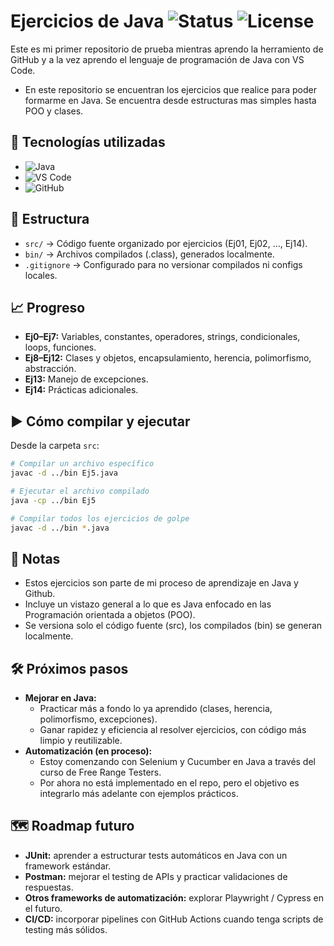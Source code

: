 # Ejercicios de Java ![Status](https://img.shields.io/badge/Estado-En%20progreso-yellow) ![License](https://img.shields.io/badge/License-MIT-green)

Este es mi primer repositorio de prueba mientras aprendo la herramiento de GitHub y a la vez aprendo el lenguaje de programación de Java con VS Code.
- En este repositorio se encuentran los ejercicios que realice para poder formarme en Java. Se encuentra desde estructuras mas simples hasta POO y clases.

## 🚀 Tecnologías utilizadas

- ![Java](https://img.shields.io/badge/Java-21-red)
- ![VS Code](https://img.shields.io/badge/Editor-VS%20Code-blue)
- ![GitHub](https://img.shields.io/badge/GitHub-Repo-black)

## 📂 Estructura

- `src/` → Código fuente organizado por ejercicios (Ej01, Ej02, …, Ej14).
- `bin/` → Archivos compilados (.class), generados localmente.
- `.gitignore` → Configurado para no versionar compilados ni configs locales.

## 📈 Progreso

- **Ej0–Ej7:** Variables, constantes, operadores, strings, condicionales, loops, funciones.
- **Ej8–Ej12:** Clases y objetos, encapsulamiento, herencia, polimorfismo, abstracción.
- **Ej13:** Manejo de excepciones.
- **Ej14:** Prácticas adicionales.

## ▶️ Cómo compilar y ejecutar

Desde la carpeta `src`:

```bash
# Compilar un archivo específico
javac -d ../bin Ej5.java

# Ejecutar el archivo compilado
java -cp ../bin Ej5

# Compilar todos los ejercicios de golpe
javac -d ../bin *.java

```

## 📝 Notas

- Estos ejercicios son parte de mi proceso de aprendizaje en Java y Github.
- Incluye un vistazo general a lo que es Java enfocado en las Programación orientada a objetos (POO).
- Se versiona solo el código fuente (src), los compilados (bin) se generan localmente.

## 🛠️ Próximos pasos

- **Mejorar en Java:**  
  - Practicar más a fondo lo ya aprendido (clases, herencia, polimorfismo, excepciones).  
  - Ganar rapidez y eficiencia al resolver ejercicios, con código más limpio y reutilizable.  
- **Automatización (en proceso):**  
  - Estoy comenzando con Selenium y Cucumber en Java a través del curso de Free Range Testers.  
  - Por ahora no está implementado en el repo, pero el objetivo es integrarlo más adelante con ejemplos prácticos.

## 🗺️ Roadmap futuro

- **JUnit:** aprender a estructurar tests automáticos en Java con un framework estándar.  
- **Postman:** mejorar el testing de APIs y practicar validaciones de respuestas.  
- **Otros frameworks de automatización:** explorar Playwright / Cypress en el futuro.  
- **CI/CD:** incorporar pipelines con GitHub Actions cuando tenga scripts de testing más sólidos.  
